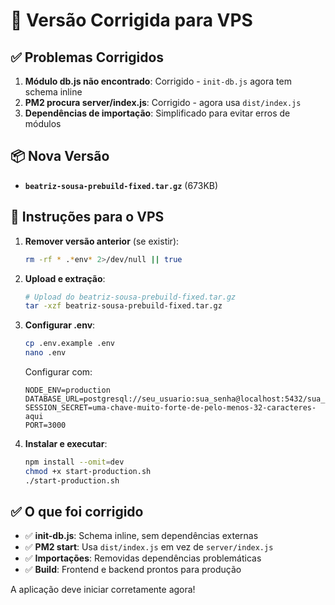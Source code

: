 # 🔧 Versão Corrigida para VPS

## ✅ Problemas Corrigidos

1. **Módulo db.js não encontrado**: Corrigido - `init-db.js` agora tem schema inline
2. **PM2 procura server/index.js**: Corrigido - agora usa `dist/index.js` 
3. **Dependências de importação**: Simplificado para evitar erros de módulos

## 📦 Nova Versão
- **`beatriz-sousa-prebuild-fixed.tar.gz`** (673KB)

## 🚀 Instruções para o VPS

1. **Remover versão anterior** (se existir):
   ```bash
   rm -rf * .*env* 2>/dev/null || true
   ```

2. **Upload e extração**:
   ```bash
   # Upload do beatriz-sousa-prebuild-fixed.tar.gz
   tar -xzf beatriz-sousa-prebuild-fixed.tar.gz
   ```

3. **Configurar .env**:
   ```bash
   cp .env.example .env
   nano .env
   ```
   
   Configurar com:
   ```env
   NODE_ENV=production
   DATABASE_URL=postgresql://seu_usuario:sua_senha@localhost:5432/sua_base_dados
   SESSION_SECRET=uma-chave-muito-forte-de-pelo-menos-32-caracteres-aqui
   PORT=3000
   ```

4. **Instalar e executar**:
   ```bash
   npm install --omit=dev
   chmod +x start-production.sh
   ./start-production.sh
   ```

## ✅ O que foi corrigido
- ✅ **init-db.js**: Schema inline, sem dependências externas
- ✅ **PM2 start**: Usa `dist/index.js` em vez de `server/index.js`
- ✅ **Importações**: Removidas dependências problemáticas
- ✅ **Build**: Frontend e backend prontos para produção

A aplicação deve iniciar corretamente agora!